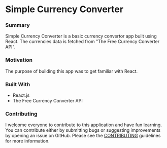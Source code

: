 # Simple Currency Converter

### Summary

Simple Currency Converter is a basic currency convertor app built using React. The currencies data is fetched from "The Free Currency Converter API".

### Motivation

The purpose of building this app was to get familiar with React.

### Built With

- React.js
- The Free Currency Converter API

### Contributing

I welcome everyone to contribute to this application and have fun learning. You can contribute either by submitting bugs or suggesting improvements by opening an issue on GitHub. Please see the [CONTRIBUTING](CONTRIBUTING.md) guidelines for more information.
